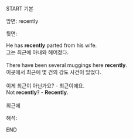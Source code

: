 START
기본

앞면:
recently 


뒷면:
<div>He has <strong>recently</strong> parted from his wife. </div><div><div>그는 최근에 아내와 헤어졌다.</div></div><div><br></div><div><div>There have been several muggings here <strong>recently</strong>. </div><div><div>이곳에서 최근에 몇 건의 강도 사건이 있었다.</div></div></div><div><br></div><div><div><div><span>이게 최근이 아닌가요? - 최근이에요.</span></div></div><div><div><span>Not <strong>recently</strong>? - <strong>Recently</strong>.</span></div></div></div><div><br></div><div>최근에</div>


해석:
<!--ID: 1746614454537-->
END